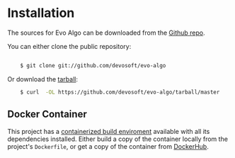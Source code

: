 # Installation

The sources for Evo Algo can be downloaded from the [Github repo](https://github.com/devosoft/evo-algo).

You can either clone the public repository:

```bash

    $ git clone git://github.com/devosoft/evo-algo
```
Or download the [tarball](https://github.com/devosoft/evo-algo/tarball/master):

```bash
    $ curl  -OL https://github.com/devosoft/evo-algo/tarball/master
```

## Docker Container

This project has a [containerized build enviroment](https://docs.docker.com/engine/reference/commandline/build/) available with all its dependencies installed. Either build a copy of the container locally from the project's `Dockerfile`,
or get a copy of the container from [DockerHub](https://hub.docker.com/r/devosoft/evo-algo}).
